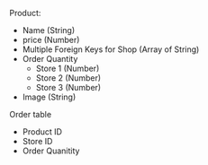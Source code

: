Product: 
- Name (String)
- price (Number)
- Multiple Foreign Keys for Shop
  (Array of String)
- Order Quantity
  - Store 1 (Number)
  - Store 2 (Number)
  - Store 3 (Number)
- Image (String)

Order table
- Product ID
- Store ID
- Order Quanitity